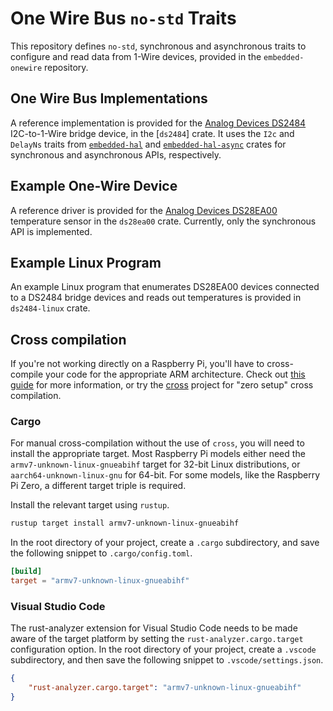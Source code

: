 # One Wire Bus `no-std` Traits
This repository defines `no-std`, synchronous and asynchronous traits to configure and read data from 1-Wire devices, provided in the `embedded-onewire` repository.

## One Wire Bus Implementations
A reference implementation is provided for the [Analog Devices DS2484](https://www.analog.com/en/products/ds2484.html) I2C-to-1-Wire bridge device, in the [`ds2484`] crate. It uses the `I2c` and `DelayNs` traits from [`embedded-hal`](https://docs.rs/embedded-hal/latest/embedded_hal/) and [`embedded-hal-async`](https://crates.io/crates/embedded-hal-async) crates for synchronous and asynchronous APIs, respectively.

## Example One-Wire Device
A reference driver is provided for the [Analog Devices DS28EA00](https://www.analog.com/en/products/ds28ea00.html) temperature sensor in the `ds28ea00` crate. Currently, only the synchronous API is implemented.

## Example Linux Program
An example Linux program that enumerates DS28EA00 devices connected to a DS2484 bridge devices and reads out temperatures is provided in `ds2484-linux` crate.

## Cross compilation

If you're not working directly on a Raspberry Pi, you'll have to cross-compile your code for the appropriate ARM architecture. Check out [this guide](https://github.com/japaric/rust-cross) for more information, or try the [cross](https://github.com/japaric/cross) project for "zero setup" cross compilation.

### Cargo

For manual cross-compilation without the use of `cross`, you will need to install the appropriate target. Most Raspberry Pi models either need the `armv7-unknown-linux-gnueabihf` target for 32-bit Linux distributions, or `aarch64-unknown-linux-gnu` for 64-bit. For some models, like the Raspberry Pi Zero, a different target triple is required.

Install the relevant target using `rustup`.

```bash
rustup target install armv7-unknown-linux-gnueabihf
```

In the root directory of your project, create a `.cargo` subdirectory, and save the following snippet to `.cargo/config.toml`.

```toml
[build]
target = "armv7-unknown-linux-gnueabihf"
```

### Visual Studio Code

The rust-analyzer extension for Visual Studio Code needs to be made aware of the target platform by setting the `rust-analyzer.cargo.target` configuration option. In the root directory of your project, create a `.vscode` subdirectory, and then save the following snippet to `.vscode/settings.json`.

```json
{
    "rust-analyzer.cargo.target": "armv7-unknown-linux-gnueabihf"
}
```